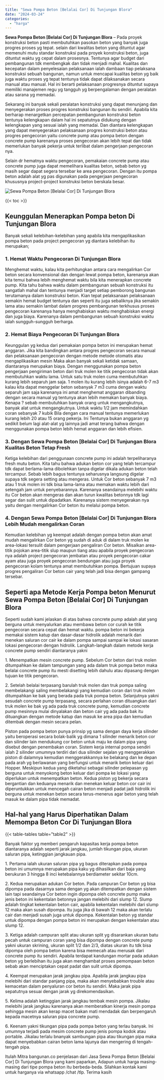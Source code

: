 ```yaml
---
title: "Sewa Pompa Beton [Belalai Cor] Di Tunjungan Blora"
date: "2024-03-24"
categories: 
  - "harga"
---
```


**Sewa Pompa Beton \[Belalai Cor\] Di Tunjungan Blora** – Pada proyek konstruksi beton pasti membutuhkan pasokan beton yang banyak juga progres proses yg tepat. selain dari kwalitas beton yang dituntut agar memenuhi mutu standar konstruksi pada proyek konstruksi beton, juga dituntut waktu yg cepat dalam prosesnya. Tentunya agar budget dari pembangunan tdk membengkak dan tidak menjadi mahal. Kualitas dan kecepatan dalam penyelesaian pelaksanaan ialah dambaan tiap pelaksana konstruksi sebuah bangunan, namun untuk mencapai kualitas beton yg baik juga waktu proses yg tepat tentunya tidak dapat dilaksanakan secara manual atau manual. Hal ini berarti pelaksanaan progresnya dituntut supaya memiliki manajemen regu yg tangguh yg berpengalaman dengan peralatan atau sarana yg memadai.

Sekarang ini banyak sekali peralatan konstruksi yang dapat menunjang dan menyegerakan proses progres konstruksi bangunan itu sendiri. Apabila kita berharap menargetkan percepatan pembangunan konstruksi beton tentunya kelengkapan dalam hal ini sepatutnya didukung dengan kelengkapan yang sesuai ialah yang memadai. Dan diantara kelengkapan yang dapat menyegerakan pelaksanaan progres konstruksi beton atau progres pengecoran yaitu concrete pump atau pompa beton dengan concrete pump karenanya proses pengecoran akan lebih tepat dan tidak memerlukan banyak pekerja untuk terlibat dalam pengerjaan pengecoran nya.

Selain dr hematnya waktu pengecoran, pemakaian concrete pump atau concrete pump juga dapat memelihara kualitas beton, sebab beton yg masih segar dapat segera tersebar ke area pengecoran. Dengan itu pompa beton adalah alat yg pas digunakan pada pengerjaan pengecoran khususnya project-project konstruksi beton berskala besar.

![Sewa Pompa Beton [Belalai Cor] Di Tunjungan Blora](/images/sewa-concrete-pump-28.png)

{{< toc >}}

## Keunggulan Menerapkan Pompa beton Di Tunjungan Blora

Banyak sekali kelebihan-kelebihan yang apabila kita mengaplikasikan pompa beton pada project pengecoran yg diantara kelebihan itu merupakan;

### 1\. Hemat Waktu Pengecoran Di Tunjungan Blora

Menghemat waktu, kalau kita perhitungkan antara cara mengalirkan Cor beton secara konvensional dan dengan lewat pompa beton, karenanya akan kita temui bahwa lebih menghemat waktu bila kita menerapkan concrete pump. Kita tahu bahwa waktu dalam pembangunan sebuah konstruksi itu sangatlah mahal dan tentunya menjadi target setiap pemborong bangunan terutamanya dalam konstruksi beton. Kian tepat pelaksanaan pelaksanaan semakin hemat budget tentunya dan seperti itu juga sebaliknya jika semakin lama atau semakin lambat dalam progres pembangunan terkhusus proses pengecoran karenanya hanya menghabiskan waktu menghabiskan energi dan juga biaya. Karenanya dalam pembangunan sebuah konstruksi waktu ialah sungguh-sungguh berharga.

### 2\. Hemat Biaya Pengecoran Di Tunjungan Blora

Keunggulan yg kedua dari pemakaian pompa beton ini merupakan hemat anggaran. Jika kita bandingkan antara progres pengecoran secara manual dan pelaksanaan pengecoran dengan metode metode otomatis atau mengaplikasikan mesin Maka akan banyak sekali ketidak samaan, diantaranya merupakan biaya. Dengan menggunakan pompa beton pengerjaan pengiriman beton dari truk molen ke titik pengecoran tidak akan membutuhkan waktu lama. Untuk satu truk molen cuma membutuhkan kurang lebih separuh jam saja. 1 molen itu kurang lebih isinya adalah 6-7 m3 kalau kita dapat menggelar beton sebanyak 7 m3 cuma dengan waktu separuh jam saja karenanya ini amat menghemat anggaran dibanding dengan secara manual yg tentunya akan lebih memakan banyak biaya. Kenapa ? sebab membutuhkan banyak orang untuk mengangkutnya, banyak alat untuk mengangkutnya. Untuk waktu 1/2 jam memindahkan coran sebanyak 7 kubik Bila dengan cara manual tentunya memerlukan kurang lebih 20 atau 15 orang pekerja. Ini Tentunya bukan anggaran yg sedikit belum lagi alat-alat yg lainnya jadi amat terang bahwa dengan menggunakan pompa beton lebih hemat anggaran dan lebih efisien.

### 3\. Dengan Sewa Pompa Beton \[Belalai Cor\] Di Tunjungan Blora Kualitas Beton Tetap Fresh

Ketiga kelebihan dari penggunaan concrete pump ini adalah terpeliharanya fresh mutu beton. Kita tahu bahwa adukan beton cor yang telah tercampur tdk dapat berlama-lama dibolehkan tanpa digelar dikala adukan beton telah tercampur. Sebab lebih bagus tentunya seharusnya langsung digelar supaya tdk segera setting atau mengeras. Untuk Cor beton sebanyak 7 m3 atau 1 truk molen ini tdk bisa lama-lama atau memakan waktu lebih dari setengah jam untuk penyebarannya. Karenanya seandainya melebihi waktu itu Cor beton akan mengeras dan akan turun kwalitas betonnya tdk lagi segar dan sulit untuk dipadatkan. Karenanya sistem menyegerakan nya yaitu dengan mengalirkan Cor beton itu melalui pompa beton.

### 4\. Dengan Sewa Pompa Beton \[Belalai Cor\] Di Tunjungan Blora Lebih Mudah mengalirkan Coran

Kemudian kelebihan yg keempat adalah dengan pompa beton akan amat mudah mengalirkan Cor beton yg sudah di aduk di dalam truk molen ke area-lokasi tersulit dalam pengerjaan pengaliran Cor beton. Misalkan area-titik pojokan area-titik slup maupun tiang atau apabila proyek pengecoran nya adalah project pengecoran jembatan atau proyek pengecoran cakar ayam atau juga proyek pengecoran bendungan atau juga proyek pengecoran kolam tentunya amat membutuhkan pompa. Bertujuan supaya progres pengaliran Cor beton cair yang telah jadi bisa dengan gampang tersebar.

## Seperti apa Metode Kerja Pompa beton Menurut Sewa Pompa Beton \[Belalai Cor\] Di Tunjungan Blora

Seperti sudah kami jelaskan di atas bahwa concrete pump adalah alat yang berguna untuk menyalurkan atau membawa beton cor curah ke titik pengecoran secara cepat dan hemat waktu. pompa beton ini bekerja memakai sistem katup dan dasar-dasar hidrolik adalah menarik dan menekan saluran cor cair ke dalam pompa sampai sampai ke lokasi sasaran lokasi pengecoran dengan hidrolik. Langkah-langkah dalam metode kerja concrete pump sendiri diantaranya yakni

1\. Menempatkan mesin concrete pump. Sebelum Cor beton dari truk molen ditumpahkan ke dalam tampungan yang ada dalam truk pompa beton maka belalai concrete pump itu mesti disetting lebih dahulu atau dipasang dengan tujuan ke titik pengecoran.

2\. Setelah belalai terpasang barulah truk molen dan truk pompa saling membelakangi saling membelakangi yang kemudian coran dari truk molen ditumpahkan ke bak yang berada pada truk pompa beton. Selanjutnya yakni sesudah concrete pump terpasang, secara perlahan coran dituangkan dari truk molen ke bak yg ada pada truk concrete pump, kemudian concrete pump mesinnya mulai dinyalakan dan beton cair yg ada pada bak itu dituangkan dengan metode katup dan masuk ke area pipa dan kemudian ditembak dengan mesin secara pelan.

Piston pada pompa beton punya prinsip yg sama dengan daya kerja silinder yaitu beroperasi secara bolak-balik yg dimana 1 silinder menarik beton cor dan silinder lain mendukung cor beton untuk maju ke dalam pipa yang disebut dengan penembakan coran. Sistem kerja internal pompa sendiri ialah 2 silinder umumnya terdiri dari dua silinder sejalan yg menggerakkan piston di dalamnya kemudian menggerakkannya ke belakang dan ke depan pada arah yg berlawanan yang berfungsi untuk menarik beton keluar dari Hopper. Meskipun kedua yang diketahui sebagai silinder pelepasan yg berguna untuk menyokong beton keluar dari pompa ke lokasi yang diperlukan untuk menempatkan beton. Kedua piston yg bekerja secara bergantian dan keduanya menarik dan menekan keluar beton cor cair ini diperuntukkan untuk mencegah cairan beton menjadi padat jadi hidrolik ini berguna untuk menekan beton secara terus-menerus agar beton yang telah masuk ke dalam pipa tidak memadat.

## Hal-hal yang Harus Diperhatikan Dalam Memompa Beton Cor Di Tunjungan Blora

{{< table-tables table="table2" >}}

Banyak faktor yg memberi pengaruh kapasitas kerja pompa beton diantaranya adalah seperti jarak jangkau, jumlah tikungan pipa, ukuran saluran pipa, ketinggian jangkauan pipa.

1\. Pertama ialah ukuran saluran pipa yg bagus diterapkan pada pompa beton ini umumnya merupakan pipa kaku yg dihasilkan dari baja yang berukuran 3 hingga 8 inci ketebalannya berdiameter sekitar 10cm.

2\. Kedua merupakan adukan Cor beton. Pada campuran Cor beton yg bisa dipompa pada dasarnya sama dengan yg akan ditempatkan dengan sistem lain tapi seandainya Cor beton ingin dipompa oleh concrete pump maka jenis beton ini kekentalan betonnya jangan melebihi dari slump 12. Slump adalah tingkat kekentalan beton cair, apabila kekentalan melebihi dari slump 12 maka akan susah dipompa. Itu juga jika di bawah 12 maka akan terlalu cair dan menjadi susah juga untuk dipompa. Kekentalan beton yg standar untuk dipompa dengan pompa beton ini merupakan dengan kekentalan atau slump 12.

3\. Ketiga adalah campuran split atau ukuran split yg disarankan ukuran batu pecah untuk campuran coran yang bisa dipompa dengan concrete pump yakni ukuran skrining, ukuran split 1/2 dan 2/3, diatas ukuran itu tdk bisa dipompa oleh pompa beton karena bisa memecah atau merusak dari concrete pump itu sendiri. Apabila terdapat kandungan mortar pada adukan beton yg berlebihan itu juga akan menghambat proses pemompaan beton sebab akan menciptakan cepat padat dan sulit untuk dipompa.

4\. Keempat merupakan jarak jangkau pipa. Apabila jarak jangkau pipa melebihi dari standar panjang pipa, maka akan menyebabkan trouble atau kemacetan dalam penyaluran cor beton itu sendiri. Maka jarak pipa sepatutnya sesuai dengan jarak yg direkomendasikan.

5\. Kelima adalah ketinggian jarak jangkau tembak mesin pompa. Jikalau melebihi jarak jangkau karenanya akan memberatkan kinerja mesin pompa sehingga mesin akan kerap macet bakan mati mendadak dan berpengaruh kepada macetnya saluran pipa concrete pump.

6\. Keenam yakni tikungan pipa pada pompa beton yang terlau banyak. Ini umumnya terjadi pada mesim concrete pump jenis pompa kodok atau portable. Jikalau terlalu bnanyak sambungan pipa atau tikungan pipa maka dapat menyebabkan cairan beton lama lajunya dan mengering di tengah-tengah pipa.

Itulah Mitra bangunan.co penjelasan dari Jasa Sewa Pompa Beton \[Belalai Cor\] Di Tunjungan Blora yang kami paparkan, Adapun untuk harga masing-masing dari tipe pompa beton itu berbeda-beda. Silahkan kontak kami untuk harganya via whatsapp /chat /tlp. Terima kasih
